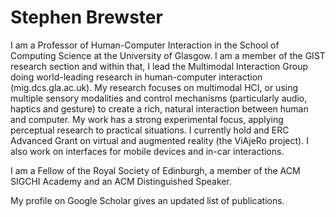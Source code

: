 # Stephen Brewster

I am a Professor of Human-Computer Interaction in the School of Computing Science at the University of Glasgow. I am a member of the GIST research section and within that, I lead the Multimodal Interaction Group doing world-leading research in human-computer interaction (mig.dcs.gla.ac.uk). My research focuses on multimodal HCI, or using multiple sensory modalities and control mechanisms (particularly audio, haptics and gesture) to create a rich, natural interaction between human and computer. My work has a strong experimental focus, applying perceptual research to practical situations. I currently hold and ERC Advanced Grant on virtual and augmented reality (the ViAjeRo project). I also work on interfaces for mobile devices and in-car interactions.

I am a Fellow of the Royal Society of Edinburgh, a member of the ACM SIGCHI Academy and an ACM Distinguished Speaker.

My profile on Google Scholar gives an updated list of publications.

[<i class="ai ai-google-scholar-square ai-3x"></i>](https://scholar.google.co.uk/citations?hl=en&user=uu7LudIAAAAJ)
[<i class="ai ai-dblp-sqaure ai-3x"></i>](https://dblp.org/pid/b/StephenABrewster.html)